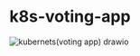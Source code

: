 # k8s-voting-app
![kubernets(voting app) drawio](https://github.com/user-attachments/assets/eab47b72-0450-47c8-b125-3350c79804a7)

